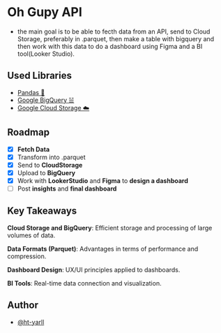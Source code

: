 
# Oh Gupy API

- the main goal is to be able to fecth data from an API, send to Cloud Storage, preferably in .parquet, then make a table with bigquery and then work with this data to do a dashboard using Figma and a BI tool(Looker Studio).

## Used Libraries

 - [Pandas 🐼](https://pandas.pydata.org/docs/reference/index.html)
 - [Google BigQuery ☱](https://cloud.google.com/bigquery/docs)
 - [Google Cloud Storage ☁️](https://cloud.google.com/storage/docs)

## Roadmap

- [X]   **Fetch Data**
- [X]   Transform into .parquet
- [X]   Send to **CloudStorage**
- [X]   Upload to **BigQuery**
- [X]   Work with **LookerStudio** and **Figma** to **design a dashboard**
- [ ]   Post **insights** and **final dashboard**

## Key Takeaways

**Cloud Storage and BigQuery**: Efficient storage and processing of large volumes of data.  

**Data Formats (Parquet)**: Advantages in terms of performance and compression.  

**Dashboard Design**: UX/UI principles applied to dashboards.  

**BI Tools**: Real-time data connection and visualization.

## Author
- [@ht-yarll](https://github.com/ht-yarll)
